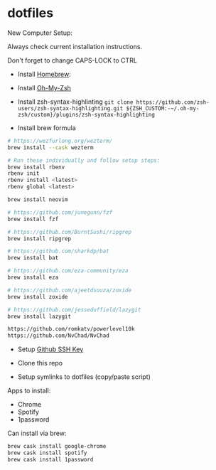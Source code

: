 # dotfiles

New Computer Setup:

Always check current installation instructions.

Don't forget to change CAPS-LOCK to CTRL

- Install [Homebrew](https://brew.sh/):

- Install [Oh-My-Zsh](https://ohmyz.sh/)

- Install zsh-syntax-highlinting
`git clone https://github.com/zsh-users/zsh-syntax-highlighting.git ${ZSH_CUSTOM:-~/.oh-my-zsh/custom}/plugins/zsh-syntax-highlighting`


- Install brew formula

```zsh
# https://wezfurlong.org/wezterm/
brew install --cask wezterm

# Run these individually and follow setup steps:
brew install rbenv
rbenv init
rbenv install <latest>
rbenv global <latest>

brew install neovim

# https://github.com/junegunn/fzf
brew install fzf

# https://github.com/BurntSushi/ripgrep
brew install ripgrep

# https://github.com/sharkdp/bat 
brew install bat

# https://github.com/eza-community/eza
brew install eza

# https://github.com/ajeetdsouza/zoxide
brew install zoxide

# https://github.com/jesseduffield/lazygit 
brew install lazygit

https://github.com/romkatv/powerlevel10k
https://github.com/NvChad/NvChad
```

- Setup [Github SSH
   Key](https://docs.github.com/en/github/authenticating-to-github/connecting-to-github-with-ssh/generating-a-new-ssh-key-and-adding-it-to-the-ssh-agent)

- Clone this repo

- Setup symlinks to dotfiles (copy/paste script)


Apps to install:
- Chrome
- Spotify
- 1password

Can install via brew:
```zsh
brew cask install google-chrome
brew cask install spotify
brew cask install 1password
```
